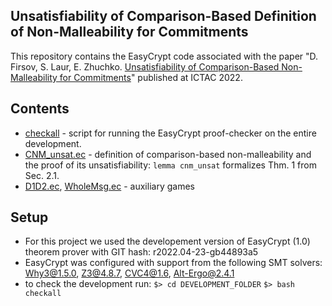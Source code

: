 ## Unsatisfiability of Comparison-Based Definition of Non-Malleability for Commitments

This repository contains the EasyCrypt code associated with the paper "D. Firsov, S. Laur, E. Zhuchko. [Unsatisfiability of Comparison-Based Non-Malleability for Commitments](http://firsov.ee/cnm-unsat/paper.pdf)" published at ICTAC 2022.

## Contents
* [checkall](checkall) - script for running the EasyCrypt proof-checker on the entire development.
* [CNM_unsat.ec](CNM_unsat.ec) - definition of comparison-based non-malleability and the proof of its unsatisfiability:
	  `lemma cnm_unsat` formalizes Thm. 1 from Sec. 2.1.
* [D1D2.ec](D1D2.ec), [WholeMsg.ec](WholeMsg.ec) - auxiliary games

## Setup
* For this project we used the developement version of EasyCrypt (1.0) theorem prover with GIT hash: r2022.04-23-gb44893a5
* EasyCrypt was configured with support from the following SMT solvers: Why3@1.5.0, Z3@4.8.7, CVC4@1.6, Alt-Ergo@2.4.1
* to check the development run:
    `$> cd DEVELOPMENT_FOLDER`
    `$> bash checkall`
